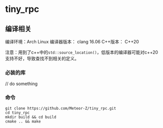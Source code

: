# tiny_rpc

## 编译相关

编译环境：Arch Linux
编译器版本： clang 16.06
C++版本： C++20

注意：用到了c++中的`std::source_location()`，低版本的编译器可能对c++20支持不好，导致查找不到相关的定义。

### 必装的库

// do something

### 命令

```shell
git clone https://github.com/Meteor-Z/tiny_rpc.git
cd tiny_rpc 
mkdir build && cd build
cmake .. && make
```
